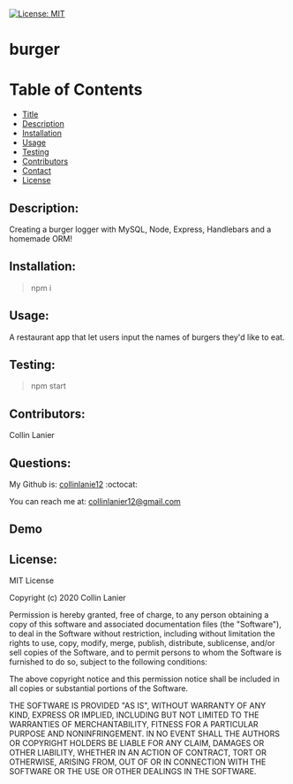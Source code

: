 [![License: MIT](https://img.shields.io/badge/License-MIT-yellow.svg)](https://opensource.org/licenses/MIT)

# burger <a name="title"></a>

# Table of Contents
* [Title](#title)
* [Description](#description)
* [Installation](#install)
* [Usage](#use)
* [Testing](#test)
* [Contributors](#contributors)
* [Contact](#info)
* [License](#license)

## Description: <a name="description"></a>
Creating a burger logger with MySQL, Node, Express, Handlebars and a homemade ORM!

## Installation: <a name="install"></a>

> npm i
## Usage: <a name="use"></a>

A restaurant app that let users input the names of burgers they'd like to eat.
## Testing: <a name="test"></a>

> npm start
## Contributors: <a name="contributors"></a>

Collin Lanier
## Questions: <a name="info"></a>

My Github is: [collinlanie12](https://github.com/collinlanie12) :octocat:

You can reach me at:  collinlanier12@gmail.com

## Demo <a name="demo"></a>



## License: <a name="license"></a>

        
MIT License

Copyright (c) 2020 Collin Lanier

Permission is hereby granted, free of charge, to any person obtaining a copy
of this software and associated documentation files (the "Software"), to deal
in the Software without restriction, including without limitation the rights
to use, copy, modify, merge, publish, distribute, sublicense, and/or sell
copies of the Software, and to permit persons to whom the Software is
furnished to do so, subject to the following conditions:

The above copyright notice and this permission notice shall be included in all
copies or substantial portions of the Software.

THE SOFTWARE IS PROVIDED "AS IS", WITHOUT WARRANTY OF ANY KIND, EXPRESS OR
IMPLIED, INCLUDING BUT NOT LIMITED TO THE WARRANTIES OF MERCHANTABILITY,
FITNESS FOR A PARTICULAR PURPOSE AND NONINFRINGEMENT. IN NO EVENT SHALL THE
AUTHORS OR COPYRIGHT HOLDERS BE LIABLE FOR ANY CLAIM, DAMAGES OR OTHER
LIABILITY, WHETHER IN AN ACTION OF CONTRACT, TORT OR OTHERWISE, ARISING FROM,
OUT OF OR IN CONNECTION WITH THE SOFTWARE OR THE USE OR OTHER DEALINGS IN THE
SOFTWARE.